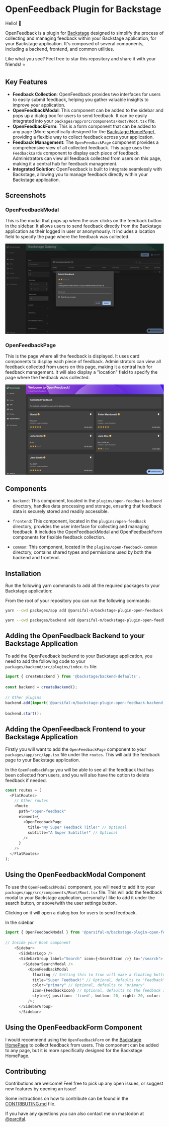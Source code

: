 # OpenFeedback Plugin for Backstage

Hello! :wave:

OpenFeedback is a plugin for [Backstage](https://backstage.io/) designed to simplify the process of collecting and managing feedback within your Backstage application, for your Backstage application. It's composed of several components, including a backend, frontend, and common utilities.

Like what you see? Feel free to star this repository and share it with your friends! :star:

## Key Features

- **Feedback Collection**: OpenFeedback provides two interfaces for users to easily submit feedback, helping you gather valuable insights to improve your application.
- **OpenFeedbackModal**: This component can be added to the sidebar and pops up a dialog box for users to send feedback. It can be easily integrated into your `packages/app/src/components/Root/Root.tsx` file.
- **OpenFeedbackForm**: This is a form component that can be added to any page (More specifically designed for the [Backstage HomePage](https://backstage.io/docs/getting-started/homepage/#homepage)), providing a flexible way to collect feedback across your application.
- **Feedback Management**: The `OpenFeedbackPage` component provides a comprehensive view of all collected feedback. This page uses the `FeedbackCards` component to display each piece of feedback. Administrators can view all feedback collected from users on this page, making it a central hub for feedback management.
- **Integrated Solution**: OpenFeedback is built to integrate seamlessly with Backstage, allowing you to manage feedback directly within your Backstage application.

## Screenshots

### OpenFeedbackModal

This is the modal that pops up when the user clicks on the feedback button in the sidebar. It allows users to send feedback directly from the Backstage application as their logged in user or anonymously. It includes a location field to specify the page where the feedback was collected.

![OpenFeedbackModal](./docs/img/of-modal.png)

### OpenFeedbackPage

This is the page where all the feedback is displayed. It uses card components to display each piece of feedback. Administrators can view all feedback collected from users on this page, making it a central hub for feedback management. It will also display a "location" field to specify the page where the feedback was collected.

![OpenFeedbackPage](./docs/img/of-feedbackpage.png)

## Components

- `backend`: This component, located in the `plugins/open-feedback-backend` directory, handles data processing and storage, ensuring that feedback data is securely stored and readily accessible.

- `frontend`: This component, located in the `plugins/open-feedback` directory, provides the user interface for collecting and managing feedback. It includes the OpenFeedbackModal and OpenFeedbackForm components for flexible feedback collection.

- `common`: This component, located in the `plugins/open-feedback-common` directory, contains shared types and permissions used by both the backend and frontend.

## Installation

Run the following yarn commands to add all the required packages to your Backstage application:

From the root of your repository you can run the following commands:

```bash
yarn --cwd packages/app add @parsifal-m/backstage-plugin-open-feedback
```

```bash
yarn --cwd packages/backend add @parsifal-m/backstage-plugin-open-feedback-backend
```

## Adding the OpenFeedback Backend to your Backstage Application

To add the OpenFeedback backend to your Backstage application, you need to add the following code to your `packages/backend/src/plugins/index.ts` file:

```typescript
import { createBackend } from '@backstage/backend-defaults';

const backend = createBackend();

// Other plugins
backend.add(import('@parsifal-m/backstage-plugin-open-feedback-backend'));

backend.start();
```

## Adding the OpenFeedback Frontend to your Backstage Application

Firstly you will want to add the `OpenFeedbackPage` component to your `packages/app/src/App.tsx` file under the `routes`. This will add the feedback page to your Backstage application.

In the `OpenFeedbackPage` you will be able to see all the feedback that has been collected from users, and you will also have the option to delete feedback if needed.

```typescript
const routes = (
  <FlatRoutes>
    // Other routes
    <Route
      path="/open-feedback"
      element={
        <OpenFeedbackPage
          title="My Super Feedback Title!" // Optional
          subtitle="A Super Subtitle!" // Optional
        />
      }
    />
  </FlatRoutes>
);
```

## Using the OpenFeedbackModal Component

To use the `OpenFeedbackModal` component, you will need to add it to your `packages/app/src/components/Root/Root.tsx` file. This will add the feedback modal to your Backstage application, personally I like to add it under the search button, or above/with the user settings button.

Clicking on it will open a dialog box for users to send feedback.

In the sidebar

```typescript
import { OpenFeedbackModal } from '@parsifal-m/backstage-plugin-open-feedback';

// Inside your Root component
    <Sidebar>
      <SidebarLogo />
      <SidebarGroup label="Search" icon={<SearchIcon />} to="/search">
        <SidebarSearchModal />
          <OpenFeedbackModal
            floating // Setting this to true will make a floating button (FAB), setting it to false will make a sidebar item
            title="Super Feedback!" // Optional, defaults to "Feedback"
            color="primary" // Optional, defaults to "primary"
            icon={FeedbackIcon} // Optional, defaults to the feedback icon
            style={{ position: 'fixed', bottom: 20, right: 20, color: 'primary' }}
          />;
      </SidebarGroup>
      </Sidebar>
```

## Using the OpenFeedbackForm Component

I would recommend using the `OpenFeedbackForm` on the [Backstage HomePage](https://backstage.io/docs/getting-started/homepage/#homepage) to collect feedback from users. This component can be added to any page, but it is more specifically designed for the Backstage HomePage.

## Contributing

Contributions are welcome! Feel free to pick up any open issues, or suggest new features by opening an issue!

Some instructions on how to contribute can be found in the [CONTRIBUTING.md](./CONTRIBUTING.md) file.

If you have any questions you can also contact me on mastodon at [@parcifal](https://hachyderm.io/@parcifal).
